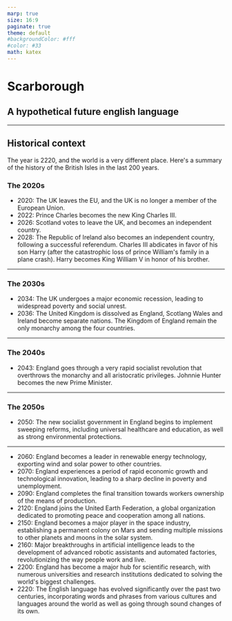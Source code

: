 ```yaml
---
marp: true
size: 16:9
paginate: true
theme: default
#backgroundColor: #fff
#color: #33
math: katex
---
```


# <!-- fit --> Scarborough

## <!-- fit --> A hypothetical future english language

---

## Historical context

The year is 2220, and the world is a very different place. Here's a summary of the history of the British Isles in the last 200 years.

### The 2020s

- 2020: The UK leaves the EU, and the UK is no longer a member of the European Union.
- 2022: Prince Charles becomes the new King Charles III. 
- 2026: Scotland votes to leave the UK, and becomes an independent country.
- 2028: The Republic of Ireland also becomes an independent country, following a successful referendum. Charles III abdicates in favor of his son Harry (after the catastrophic loss of prince William's family in a plane crash). Harry becomes King William V in honor of his brother.

---

### The 2030s

- 2034: The UK undergoes a major economic recession, leading to widespread poverty and social unrest.
- 2036: The United Kingdom is dissolved as England, Scotlang Wales and Ireland become separate nations. The Kingdom of England remain the only monarchy among the four countries.

---

### The 2040s

- 2043: England goes through a very rapid socialist revolution that overthrows the monarchy and all aristocratic privileges. Johnnie Hunter becomes the new Prime Minister.

---

### The 2050s

- 2050: The new socialist government in England begins to implement sweeping reforms, including universal healthcare and education, as well as strong environmental protections.

--- 

- 2060: England becomes a leader in renewable energy technology, exporting wind and solar power to other countries.
- 2070: England experiences a period of rapid economic growth and technological innovation, leading to a sharp decline in poverty and unemployment.
- 2090: England completes the final transition towards workers ownership of the means of production. 
- 2120: England joins the United Earth Federation, a global organization dedicated to promoting peace and cooperation among all nations.
- 2150: England becomes a major player in the space industry, establishing a permanent colony on Mars and sending multiple missions to other planets and moons in the solar system.
- 2160: Major breakthroughs in artificial intelligence leads to the development of advanced robotic assistants and automated factories, revolutionizing the way people work and live.
- 2200: England has become a major hub for scientific research, with numerous universities and research institutions dedicated to solving the world's biggest challenges.
- 2220: The English language has evolved significantly over the past two centuries, incorporating words and phrases from various cultures and languages around the world as well as going through sound changes of its own.

